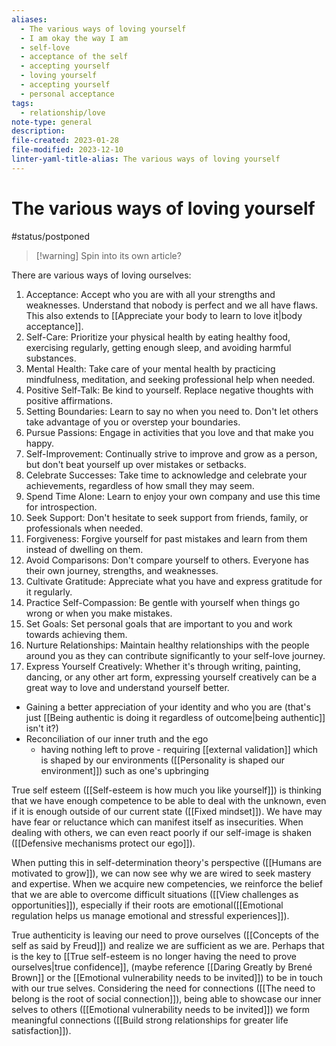 ```yaml
---
aliases:
  - The various ways of loving yourself
  - I am okay the way I am
  - self-love
  - acceptance of the self
  - accepting yourself
  - loving yourself
  - accepting yourself
  - personal acceptance
tags:
  - relationship/love
note-type: general
description: 
file-created: 2023-01-28
file-modified: 2023-12-10
linter-yaml-title-alias: The various ways of loving yourself
---
```


# The various ways of loving yourself

#status/postponed

> [!warning] Spin into its own article?

There are various ways of loving ourselves:
1. Acceptance: Accept who you are with all your strengths and weaknesses. Understand that nobody is perfect and we all have flaws. This also extends to [[Appreciate your body to learn to love it|body acceptance]].
2. Self-Care: Prioritize your physical health by eating healthy food, exercising regularly, getting enough sleep, and avoiding harmful substances.
3. Mental Health: Take care of your mental health by practicing mindfulness, meditation, and seeking professional help when needed.
4. Positive Self-Talk: Be kind to yourself. Replace negative thoughts with positive affirmations.
5. Setting Boundaries: Learn to say no when you need to. Don't let others take advantage of you or overstep your boundaries.
6. Pursue Passions: Engage in activities that you love and that make you happy.
7. Self-Improvement: Continually strive to improve and grow as a person, but don't beat yourself up over mistakes or setbacks.
8. Celebrate Successes: Take time to acknowledge and celebrate your achievements, regardless of how small they may seem.
9. Spend Time Alone: Learn to enjoy your own company and use this time for introspection.
10. Seek Support: Don't hesitate to seek support from friends, family, or professionals when needed.
11. Forgiveness: Forgive yourself for past mistakes and learn from them instead of dwelling on them.
12. Avoid Comparisons: Don't compare yourself to others. Everyone has their own journey, strengths, and weaknesses.
13. Cultivate Gratitude: Appreciate what you have and express gratitude for it regularly.
14. Practice Self-Compassion: Be gentle with yourself when things go wrong or when you make mistakes.
15. Set Goals: Set personal goals that are important to you and work towards achieving them.
16. Nurture Relationships: Maintain healthy relationships with the people around you as they can contribute significantly to your self-love journey.
17. Express Yourself Creatively: Whether it's through writing, painting, dancing, or any other art form, expressing yourself creatively can be a great way to love and understand yourself better.


- Gaining a better appreciation of your identity and who you are (that's just [[Being authentic is doing it regardless of outcome|being authentic]] isn't it?)
- Reconciliation of our inner truth and the ego
	- having nothing left to prove - requiring [[external validation]] which is shaped by our environments ([[Personality is shaped our environment]]) such as one's upbringing

True self esteem ([[Self-esteem is how much you like yourself]]) is thinking that we have enough competence to be able to deal with the unknown, even if it is enough outside of our current state ([[Fixed mindset]]). We have may have fear or reluctance which can manifest itself as insecurities. When dealing with others, we can even react poorly if our self-image is shaken ([[Defensive mechanisms protect our ego]]).

When putting this in self-determination theory's perspective ([[Humans are motivated to grow]]), we can now see why we are wired to seek mastery and expertise. When we acquire new competencies, we reinforce the belief that we are able to overcome difficult situations ([[View challenges as opportunities]]), especially if their roots are emotional([[Emotional regulation helps us manage emotional and stressful experiences]]).

True authenticity is leaving our need to prove ourselves ([[Concepts of the self as said by Freud]]) and realize we are sufficient as we are. Perhaps that is the key to [[True self-esteem is no longer having the need to prove ourselves|true confidence]], (maybe reference [[Daring Greatly by Brené Brown]] or the [[Emotional vulnerability needs to be invited]]) to be in touch with our true selves. Considering the need for connections ([[The need to belong is the root of social connection]]), being able to showcase our inner selves to others  ([[Emotional vulnerability needs to be invited]]) we form meaningful connections ([[Build strong relationships for greater life satisfaction]]).
